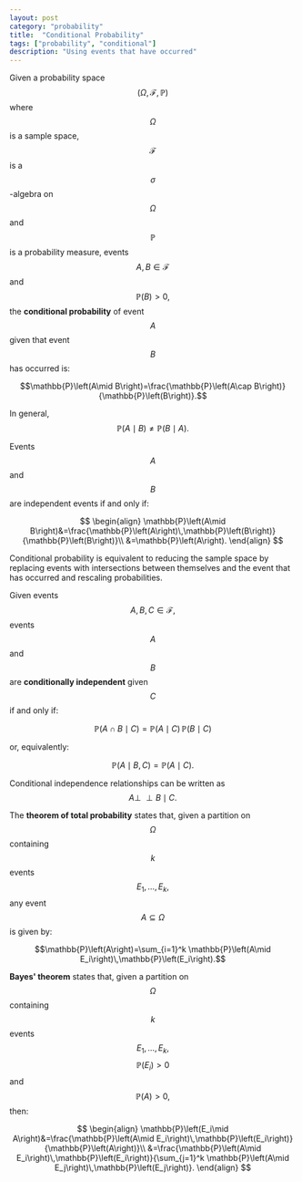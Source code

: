 ```yaml
---
layout: post
category: "probability"
title:  "Conditional Probability"
tags: ["probability", "conditional"]
description: "Using events that have occurred"
---
```


Given a probability space $$\left(\Omega,\mathcal{F},\mathbb{P}\right)$$ where $$\Omega$$ is a sample space, $$\mathcal{F}$$ is a $$\sigma$$-algebra on $$\Omega$$ and $$\mathbb{P}$$ is a probability measure, events $$A,B\in\mathcal{F}$$ and $$\mathbb{P}\left(B\right)>0,$$ the **conditional probability** of event $$A$$ given that event $$B$$ has occurred is:

$$\mathbb{P}\left(A\mid B\right)=\frac{\mathbb{P}\left(A\cap B\right)}{\mathbb{P}\left(B\right)}.$$

In general, $$\mathbb{P}\left(A\mid B\right)\neq\mathbb{P}\left(B\mid A\right).$$

Events $$A$$ and $$B$$ are independent events if and only if:

$$
\begin{align}
\mathbb{P}\left(A\mid B\right)&=\frac{\mathbb{P}\left(A\right)\,\mathbb{P}\left(B\right)}{\mathbb{P}\left(B\right)}\\
&=\mathbb{P}\left(A\right).
\end{align}
$$

Conditional probability is equivalent to reducing the sample space by replacing events with intersections between themselves and the event that has occurred and rescaling probabilities.

Given events $$A,B,C\in\mathcal{F},$$ events $$A$$ and $$B$$ are **conditionally independent** given $$C$$ if and only if:

$$\mathbb{P}\left(A\cap B\mid C\right)=\mathbb{P}\left(A\mid C\right)\,\mathbb{P}\left(B\mid C\right)$$

or, equivalently:

$$\mathbb{P}\left(A\mid B,C\right)=\mathbb{P}\left(A\mid C\right).$$

Conditional independence relationships can be written as $$A\perp\!\!\!\perp B\mid C.$$

The **theorem of total probability** states that, given a partition on $$\Omega$$ containing $$k$$ events $$E_1,\ldots,E_k,$$ any event $$A\subseteq\Omega$$ is given by:

$$\mathbb{P}\left(A\right)=\sum_{i=1}^k \mathbb{P}\left(A\mid E_i\right)\,\mathbb{P}\left(E_i\right).$$

**Bayes' theorem** states that, given a partition on $$\Omega$$ containing $$k$$ events $$E_1,\ldots,E_k,$$ $$\mathbb{P}\left(E_i\right)>0$$ and $$\mathbb{P}\left(A\right)>0,$$ then:

$$
\begin{align}
\mathbb{P}\left(E_i\mid A\right)&=\frac{\mathbb{P}\left(A\mid E_i\right)\,\mathbb{P}\left(E_i\right)}{\mathbb{P}\left(A\right)}\\
&=\frac{\mathbb{P}\left(A\mid E_i\right)\,\mathbb{P}\left(E_i\right)}{\sum_{j=1}^k \mathbb{P}\left(A\mid E_j\right)\,\mathbb{P}\left(E_j\right)}.
\end{align}
$$
